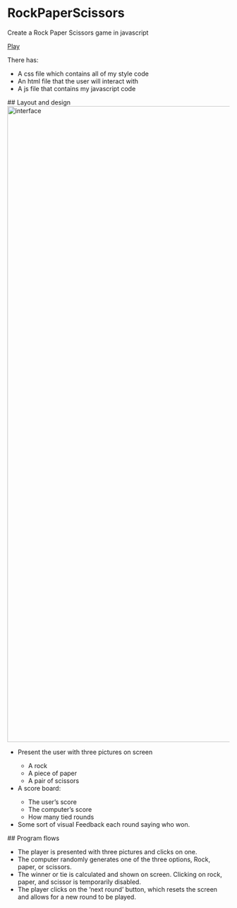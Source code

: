 # RockPaperScissors
<p>Create a Rock Paper Scissors game in javascript</p>
<p><a href="http://lianxiao.dev.fast.sheridanc.on.ca/portfolio/RockPaperScissors/index.html">Play</a></p>
There has:
<ul>
  <li>A css file which contains all of my style code</li>
  <li>An html file that the user will interact with</li>
  <li>A js file that contains my javascript code</li>
</ul>
## Layout and design
<img width="1440" alt="interface" src="https://user-images.githubusercontent.com/25212857/32581200-dcc24322-c4b6-11e7-8d81-d682b674b5b1.png">
<ul>
  <li>Present the user with three pictures on screen</li>
  <ul>
    <li>A rock</li>
    <li>A piece of paper</li>
    <li>A pair of scissors</li>
  </ul>
  <li>A score board:</li>
  <ul>
    <li>The user’s score</li>
    <li>The computer’s score</li>
    <li>How many tied rounds</li>
  </ul>
  <li>Some sort of visual Feedback each round saying who won.</li>
</ul>
## Program flows
<ul>
  <li>The player is presented with three pictures and clicks on one.</li>
  <li>The computer randomly generates one of the three options, Rock, paper, or scissors.</li>
  <li>The winner or tie is calculated and shown on screen.  Clicking on rock, paper, and scissor is temporarily disabled.</li>
  <li>The player clicks on the ‘next round’ button, which resets the screen and allows for a new round to be played.</li>
</ul>
